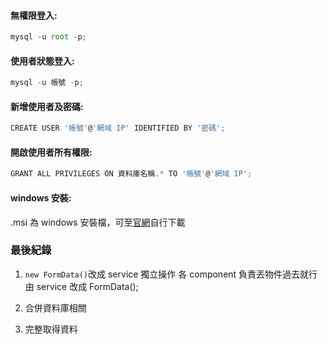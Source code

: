 #### 無權限登入:

```javascript
mysql -u root -p;
```

#### 使用者狀態登入:

```javascript
mysql -u 帳號 -p;
```

#### 新增使用者及密碼:

```javascript
CREATE USER '帳號'@'網域 IP' IDENTIFIED BY '密碼';
```

#### 開啟使用者所有權限:

```javascript
GRANT ALL PRIVILEGES ON 資料庫名稱.* TO '帳號'@'網域 IP';
```

#### windows 安裝:

.msi 為 windows 安裝檔，可至[官網](https://downloads.mariadb.org/)自行下載

### 最後紀錄

1.  `new FormData()`改成 service 獨立操作
    各 component 負責丟物件過去就行
    由 service 改成 FormData();

2.  合併資料庫相關

3.  完整取得資料
